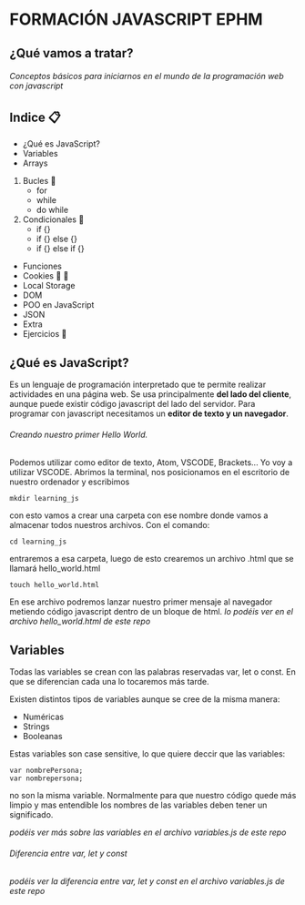 # FORMACIÓN JAVASCRIPT EPHM
## ¿Qué vamos a tratar?
###### Conceptos básicos para iniciarnos en el mundo de la programación web con javascript

## Indice :clipboard:

- ¿Qué es JavaScript?
- Variables
- Arrays
1. Bucles :pushpin:
    - for
    - while
    - do while
1. Condicionales :pushpin:
    - if {}
    - if {} else {}
    - if {} else if {}
- Funciones
- Cookies :cookie: :cookie:
- Local Storage
- DOM
- POO en JavaScript
- JSON
- Extra
- Ejercicios :tada:

## ¿Qué es JavaScript?

Es un lenguaje de programación interpretado que te permite realizar actividades en una página web.
Se usa principalmente **del lado del cliente**, aunque puede existir código javascript del lado del servidor.
Para programar con javascript necesitamos un **editor de texto y un navegador**.

###### Creando nuestro primer Hello World.
Podemos utilizar como editor de texto, Atom, VSCODE, Brackets...
Yo voy a utilizar VSCODE.
Abrimos la terminal, nos posicionamos en el escritorio de nuestro ordenador y escribimos
```
mkdir learning_js
```
con esto vamos a crear una carpeta con ese nombre donde vamos a almacenar todos nuestros archivos.
Con el comando:
```
cd learning_js
```
entraremos a esa carpeta, luego de esto crearemos un archivo .html que se llamará hello_world.html
```
touch hello_world.html
```
En ese archivo podremos lanzar nuestro primer mensaje al navegador metiendo código javascript dentro de un bloque de html.
*lo podéis ver en el archivo hello_world.html de este repo*

## Variables

Todas las variables se crean con las palabras reservadas var, let o const.
En que se diferencian cada una lo tocaremos más tarde.

Existen distintos tipos de variables aunque se cree de la misma manera:
- Numéricas
- Strings
- Booleanas

Estas variables son case sensitive, lo que quiere deccir que las variables:
```
var nombrePersona;
var nombrepersona;
```
no son la misma variable.
Normalmente para que nuestro código quede más limpio y mas entendible los nombres de las variables deben tener un significado.

*podéis ver más sobre las variables en el archivo variables.js de este repo*

###### Diferencia entre var, let y const

*podéis ver la diferencia entre var, let y const en el archivo variables.js de este repo*






